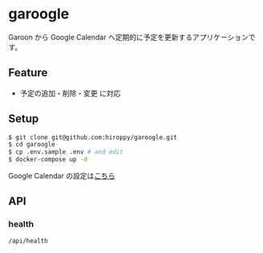 # garoogle

Garoon から Google Calendar へ定期的に予定を更新するアプリケーションです。

## Feature

* 予定の追加・削除・変更 に対応

## Setup

```sh
$ git clone git@github.com:hiroppy/garoogle.git
$ cd garoogle
$ cp .env.sample .env # and edit
$ docker-compose up -d
```

Google Calendar の設定は[こちら](./docs/google-calendar.md)

## API

### health

`/api/health`
